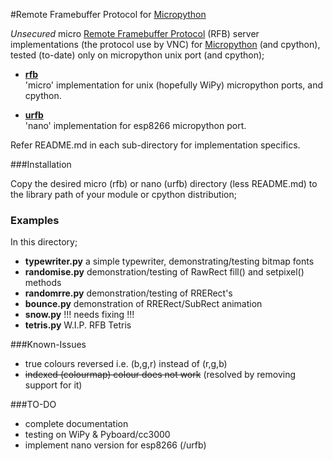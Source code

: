 #Remote Framebuffer Protocol for [Micropython](www.micropython.org)

_Unsecured_ micro [Remote Framebuffer Protocol](https://github.com/rfbproto/rfbproto/blob/master/rfbproto.rst) 
(RFB) server implementations (the protocol use by VNC)
for [Micropython](www.micropython.org) (and cpython), tested (to-date) only on micropython 
unix port (and cpython);

- [**rfb**](rfb)<BR/>
'micro' implementation for unix (hopefully WiPy) micropython ports, and cpython.

- [**urfb**](urfb)<BR/>
'nano' implementation for esp8266 micropython port. 

Refer README.md in each sub-directory for implementation specifics.

###Installation

Copy the desired micro (rfb) or nano (urfb) directory (less README.md) to the 
library path of your module or cpython distribution;

### Examples

In this directory;

- **typewriter.py** a simple typewriter, demonstrating/testing bitmap fonts
- **randomise.py** demonstration/testing of RawRect fill() and setpixel() methods
- **randomrre.py** demonstration/testing of RRERect's
- **bounce.py** demonstration of RRERect/SubRect animation
- **snow.py** !!! needs fixing !!!
- **tetris.py** W.I.P. RFB Tetris

###Known-Issues

- true colours reversed i.e. (b,g,r) instead of (r,g,b)
- ~~indexed (colourmap) colour does not work~~ (resolved by removing support for it)

###TO-DO

- complete documentation
- testing on WiPy & Pyboard/cc3000
- implement nano version for esp8266 (/urfb)
